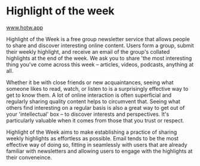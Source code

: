 # Highlight of the week

www.hotw.app

Highlight of the Week is a free group newsletter service that allows people to share and discover interesting online content. Users form a group, submit their weekly highlight, and receive an email of the group's collated highlights at the end of the week. We ask you to share 'the most interesting thing you've come across this week – articles, videos, podcasts, anything at all.

Whether it be with close friends or new acquaintances, seeing what someone likes to read, watch, or listen to is a surprisingly effective way to get to know them. A lot of online interaction is often superficial and regularly sharing quality content helps to circumvent that.
Seeing what others find interesting on a regular basis is also a great way to get out of your 'intellectual' box – to discover interests and perspectives. It's particularly valuable when it comes from those that you trust or respect.

Highlight of the Week aims to make establishing a practice of sharing weekly highlights as effortless as possible. Email tends to be the most effective way of doing so, fitting in seamlessly with users that are already familiar with newsletters and allowing users to engage with the highlights at their conveneince.